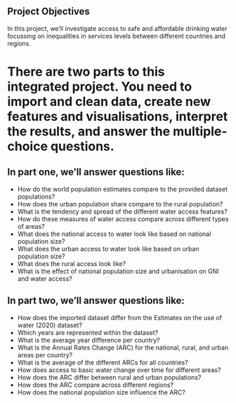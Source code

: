 ## Project Objectives
In this project, we’ll investigate access to safe and affordable drinking water focussing on inequalities in services levels between different countries and regions.

# There are two parts to this integrated project. You need to import and clean data, create new features and visualisations, interpret the results, and answer the multiple-choice questions.

## In part one, we’ll answer questions like:
- How do the world population estimates compare to the provided dataset populations?
- How does the urban population share compare to the rural population?
- What is the tendency and spread of the different water access features?
- How do these measures of water access compare across different types of areas?
- What does the national access to water look like based on national population size?
- What does the urban access to water look like based on urban population size?
- What does the rural access look like?
- What is the effect of national population size and urbanisation on GNI and water access?

## In part two, we’ll answer questions like:
- How does the imported dataset differ from the Estimates on the use of water (2020) dataset? 
- Which years are represented within the dataset?
- What is the average year difference per country? 
- What is the Annual Rates Change (ARC) for the national, rural, and urban areas per country?
- What is the average of the different ARCs for all countries?
- How does access to basic water change over time for different areas?
- How does the ARC differ between rural and urban populations?
- How does the ARC compare across different regions?
- How does the national population size influence the ARC?
